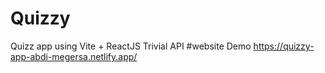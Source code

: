 # Quizzy
Quizz app using Vite + ReactJS
Trivial API
#website Demo https://quizzy-app-abdi-megersa.netlify.app/
